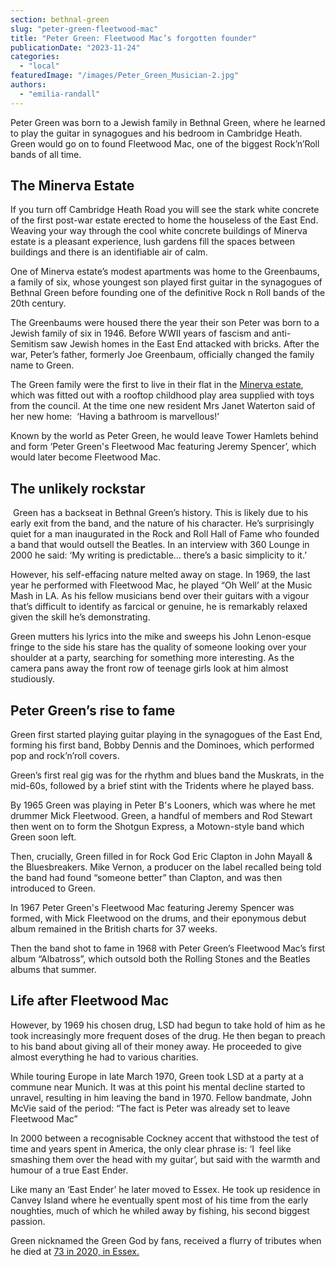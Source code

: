 ```yaml
---
section: bethnal-green
slug: "peter-green-fleetwood-mac"
title: "Peter Green: Fleetwood Mac’s forgotten founder"
publicationDate: "2023-11-24"
categories: 
  - "local"
featuredImage: "/images/Peter_Green_Musician-2.jpg"
authors: 
  - "emilia-randall"
---
```


Peter Green was born to a Jewish family in Bethnal Green, where he learned to play the guitar in synagogues and his bedroom in Cambridge Heath. Green would go on to found Fleetwood Mac, one of the biggest Rock’n’Roll bands of all time.

## **The Minerva Estate**

If you turn off Cambridge Heath Road you will see the stark white concrete of the first post-war estate erected to home the houseless of the East End. Weaving your way through the cool white concrete buildings of Minerva estate is a pleasant experience, lush gardens fill the spaces between buildings and there is an identifiable air of calm. 

One of Minerva estate’s modest apartments was home to the Greenbaums, a family of six, whose youngest son played first guitar in the synagogues of Bethnal Green before founding one of the definitive Rock n Roll bands of the 20th century.

The Greenbaums were housed there the year their son Peter was born to a Jewish family of six in 1946. Before WWII years of fascism and anti-Semitism saw Jewish homes in the East End attacked with bricks. After the war, Peter’s father, formerly Joe Greenbaum, officially changed the family name to Green.

The Green family were the first to live in their flat in the [Minerva estate](https://bethnalgreenlondon.co.uk/tower-hamlets-sites-at-risk-historic-england/), which was fitted out with a rooftop childhood play area supplied with toys from the council. At the time one new resident Mrs Janet Waterton said of her new home:  ‘Having a bathroom is marvellous!’

Known by the world as Peter Green, he would leave Tower Hamlets behind and form ‘Peter Green's Fleetwood Mac featuring Jeremy Spencer’, which would later become Fleetwood Mac.

## **The unlikely rockstar**

 Green has a backseat in Bethnal Green’s history. This is likely due to his early exit from the band, and the nature of his character. He’s surprisingly quiet for a man inaugurated in the Rock and Roll Hall of Fame who founded a band that would outsell the Beatles. In an interview with 360 Lounge in 2000 he said: ‘My writing is predictable… there’s a basic simplicity to it.’

However, his self-effacing nature melted away on stage. In 1969, the last year he performed with Fleetwood Mac, he played “Oh Well’ at the Music Mash in LA. As his fellow musicians bend over their guitars with a vigour that’s difficult to identify as farcical or genuine, he is remarkably relaxed given the skill he’s demonstrating. 

Green mutters his lyrics into the mike and sweeps his John Lenon-esque fringe to the side his stare has the quality of someone looking over your shoulder at a party, searching for something more interesting. As the camera pans away the front row of teenage girls look at him almost studiously. 

## **Peter Green’s rise to fame**

Green first started playing guitar playing in the synagogues of the East End, forming his first band, Bobby Dennis and the Dominoes, which performed pop and rock’n’roll covers.

Green’s first real gig was for the rhythm and blues band the Muskrats, in the mid-60s, followed by a brief stint with the Tridents where he played bass. 

By 1965 Green was playing in Peter B's Looners, which was where he met drummer Mick Fleetwood. Green, a handful of members and Rod Stewart then went on to form the Shotgun Express, a Motown-style band which Green soon left. 

Then, crucially, Green filled in for Rock God Eric Clapton in John Mayall & the Bluesbreakers. Mike Vernon, a producer on the label recalled being told the band had found “someone better” than Clapton, and was then introduced to Green.

In 1967 Peter Green's Fleetwood Mac featuring Jeremy Spencer was formed, with Mick Fleetwood on the drums, and their eponymous debut album remained in the British charts for 37 weeks.

Then the band shot to fame in 1968 with Peter Green’s Fleetwood Mac’s first album “Albatross”, which outsold both the Rolling Stones and the Beatles albums that summer.

## **Life after Fleetwood Mac**

However, by 1969 his chosen drug, LSD had begun to take hold of him as he took increasingly more frequent doses of the drug. He then began to preach to his band about giving all of their money away. He proceeded to give almost everything he had to various charities. 

While touring Europe in late March 1970, Green took LSD at a party at a commune near Munich. It was at this point his mental decline started to unravel, resulting in him leaving the band in 1970. Fellow bandmate, John McVie said of the period: “The fact is Peter was already set to leave Fleetwood Mac” 

In 2000 between a recognisable Cockney accent that withstood the test of time and years spent in America, the only clear phrase is: ‘I  feel like smashing them over the head with my guitar’, but said with the warmth and humour of a true East Ender. 

Like many an ‘East Ender’ he later moved to Essex. He took up residence in Canvey Island where he eventually spent most of his time from the early noughties, much of which he whiled away by fishing, his second biggest passion.

Green nicknamed the Green God by fans, received a flurry of tributes when he died at [73 in 2020, in Essex.](https://en.wikipedia.org/wiki/Peter_Green_(musician))
